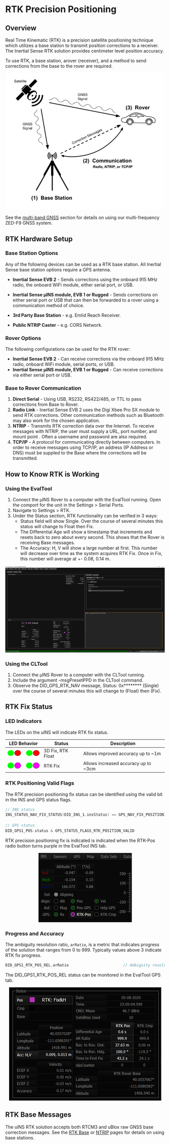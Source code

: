 # RTK Precision Positioning

## Overview

Real Time Kinematic (RTK) is a precision satellite positioning technique which utilizes a base station to transmit position corrections to a receiver. The Inertial Sense RTK solution provides centimeter level position accuracy.

To use RTK, a base station, arover (receiver), and a method to send corrections from the base to the rover are required.

![](images/RTKDiagram.png)

See the [multi-band GNSS](../multi_band_gnss/#evb-2-to-zed-f9p-interface) section for details on using our multi-frequency ZED-F9 GNSS system.


## **RTK Hardware Setup**

### **Base Station Options**

Any of the following devices can be used as a RTK base station. All Inertial Sense base station options require a GPS antenna.

- **Inertial Sense EVB 2** - Sends corrections using the onboard 915 MHz radio, the onboard WiFi module, either serial port, or USB.

<!-- (access point mode or over an existing network/hotspot). -->
<!-- (up to several km line-of-sight) -->

- **Inertial Sense µINS module, EVB 1 or Rugged** - Sends corrections on either serial port or USB that can then be forwarded to a rover using a communication method of choice.

- **3rd Party Base Station** - e.g. Emlid Reach Receiver.  

- **Public NTRIP Caster** - e.g. CORS Network.  

### Rover Options

The following configurations can be used for the RTK rover:

- **Inertial Sense EVB 2** - Can receive corrections via the onboard 915 MHz radio, onboard WiFi module, serial ports, or USB.
- **Inertial Sense µINS module, EVB 1 or Rugged** - Can receive corrections via either serial port or USB.

### Base to Rover Communication

1. **Direct Serial** - Using USB, RS232, RS422/485, or TTL to pass corrections from Base to Rover.
2. **Radio Link** - Inertial Sense EVB 2 uses the Digi Xbee Pro SX module to send RTK corrections. Other communication methods such as Bluetooth may also work for the chosen application.
3. **NTRIP** - Transmits RTK correction data over the Internet. To receive messages with NTRIP, the user must supply a URL, port number, and mount point . Often a username and password are also required.
4. **TCP/IP** - A protocol for communicating directly between computers. In order to receive messages using TCP/IP, an address (IP Address or DNS) must be suppled to the Base where the corrections will be transmitted.

## **How to Know RTK is Working**

### **Using the EvalTool**

1. Connect the µINS Rover to a computer with the EvalTool running. Open the comport for the unit in the Settings > Serial Ports.
2. Navigate to Settings > RTK.
3. Under the Status section, RTK functionality can be verified in 3 ways:
   - Status field will show Single. Over the course of several minutes this status will change to Float then Fix.
   - The Differential Age will show a timestamp that increments and resets back to zero about every second. This shows that the Rover is receiving Base messages.
   - The Accuracy: H, V will show a large number at first. This number will decrease over time as the system acquires RTK Fix. Once in Fix, this number will average at +- 0.08, 0.14 m.

![EvalTool RTK](images/how_to_know_rtk_is_working.png)

### **Using the CLTool**

1. Connect the µINS Rover to a computer with the CLTool running.
2. Include the argument -msgPresetPPD in the CLTool command.
3. Observe the DID_GPS_RTK_NAV message, Status: 0x******** (Single) over the course of several minutes this will change to (Float) then (Fix).

## RTK Fix Status

### **LED Indicators**

The LEDs on the uINS will indicate RTK fix status. 

| LED Behavior                       | Status            | Description                          |
| ---------------------------------- | ----------------- | ------------------------------------ |
| ![RTK_Float](images/RTK_Float.png) | 3D Fix, RTK Float | Allows improved accuracy up to ~1m   |
| ![RTK_Fix](images/RTK_Fix.png)     | RTK Fix           | Allows increased accuracy up to ~3cm |

### RTK Positioning Valid Flags

The RTK precision positioning fix status can be identified using the valid bit in the INS and GPS status flags.

```c++
// INS status
INS_STATUS_NAV_FIX_STATUS(DID_INS_1.insStatus) == GPS_NAV_FIX_POSITIONING_RTK_FIX

// GPS status
DID_GPS1_POS.status & GPS_STATUS_FLAGS_RTK_POSITION_VALID
```

RTK precision positioning fix is indicated is indicated when the RTK-Pos radio button turns purple in the EvalTool INS tab.

<center>

![RTK fix in EvalTool](images/rtk_position_fix.png)

</center>

### Progress and Accuracy

The ambiguity resolution ratio, `arRatio`, is a metric that indicates progress of the solution that ranges from 0 to 999.  Typically values above 3 indicate RTK fix progress.   

```c++
DID_GPS1_RTK_POS_REL.arRatio						// Ambiguity resolution ratio
```

The DID_GPS1_RTK_POS_REL status can be monitored in the EvalTool GPS tab.

<center>

![RTK status in EvalTool](images/rtk_position_status.png)

</center>

## RTK Base Messages

The uINS RTK solution accepts both RTCM3 and uBlox raw GNSS base correction messages.  See the [RTK Base](../rtk_base) or [NTRIP](../rtk_ntrip) pages for details on using base stations.

